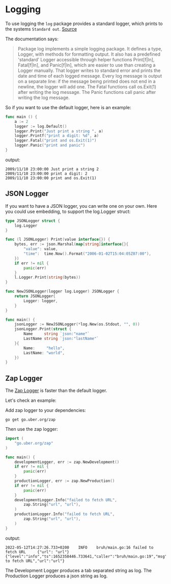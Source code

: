 # Logging

To use logging the `log` package provides a standard logger, which prints to the systems `Standard out`. [Source](https://pkg.go.dev/log#pkg-overview)

The documentation says:

> Package log implements a simple logging package. It defines a type, Logger, with methods for formatting output. It also has a predefined 'standard' Logger accessible through helper functions Print[f|ln], Fatal[f|ln], and Panic[f|ln], which are easier to use than creating a Logger manually. That logger writes to standard error and prints the date and time of each logged message. Every log message is output on a separate line: if the message being printed does not end in a newline, the logger will add one. The Fatal functions call os.Exit(1) after writing the log message. The Panic functions call panic after writing the log message.

So if you want to use the default logger, here is an example:

```go linenums="1"
func main () {
    a := 2
    logger := log.Default()
    logger.Print("Just print a string ", a)
    logger.Printf("print a digit: %d", a)
    logger.Fatal("print and os.Exit(1)")
    logger.Panic("print and panic")
}
```

output:

```
2009/11/10 23:00:00 Just print a string 2
2009/11/10 23:00:00 print a digit: 2
2009/11/10 23:00:00 print and os.Exit(1)
```

## JSON Logger

If you want to have a JSON logger, you can write one on your own.
Here you could use embedding, to support the log.Logger struct:

```go linenums="1"
type JSONLogger struct {
	log.Logger
}

func (l JSONLogger) Print(value interface{}) {
	bytes, err := json.Marshal(map[string]interface{}{
		"value": value,
		"time":  time.Now().Format("2006-01-02T15:04:05Z07:00"),
	})
	if err != nil {
		panic(err)
	}
	l.Logger.Print(string(bytes))
}

func NewJSONLogger(logger log.Logger) JSONLogger {
	return JSONLogger{
		Logger: logger,
	}
}

func main() {
	jsonLogger := NewJSONLogger(*log.New(os.Stdout, "", 0))
	jsonLogger.Print(struct {
		Name     string `json:"name"`
		LastName string `json:"lastName"`
	}{
		Name:     "hello",
		LastName: "world",
	})
}
```

## Zap Logger

The [Zap Logger](https://github.com/uber-go/zap) is faster than the default logger.

Let's check an example:

Add zap logger to your dependencies:

```
go get go.uber.org/zap
```

Then use the zap logger:

```go linenums="1"
import (
	"go.uber.org/zap"
)

func main() {
	developmentLogger, err := zap.NewDevelopment()
	if err != nil {
		panic(err)
	}
	productionLogger, err := zap.NewProduction()
	if err != nil {
		panic(err)
	}
	developmentLogger.Info("failed to fetch URL",
		zap.String("url", "url"),
	)
	productionLogger.Info("failed to fetch URL",
		zap.String("url", "url"),
	)
}
```

output:

```
2022-05-12T14:27:26.733+0200    INFO    bruh/main.go:16 failed to fetch URL     {"url": "url"}
{"level":"info","ts":1652358446.733641,"caller":"bruh/main.go:19","msg":"failed to fetch URL","url":"url"}
```

The Development Logger produces a tab separated string as log.
The Production Logger produces a json string as log.

